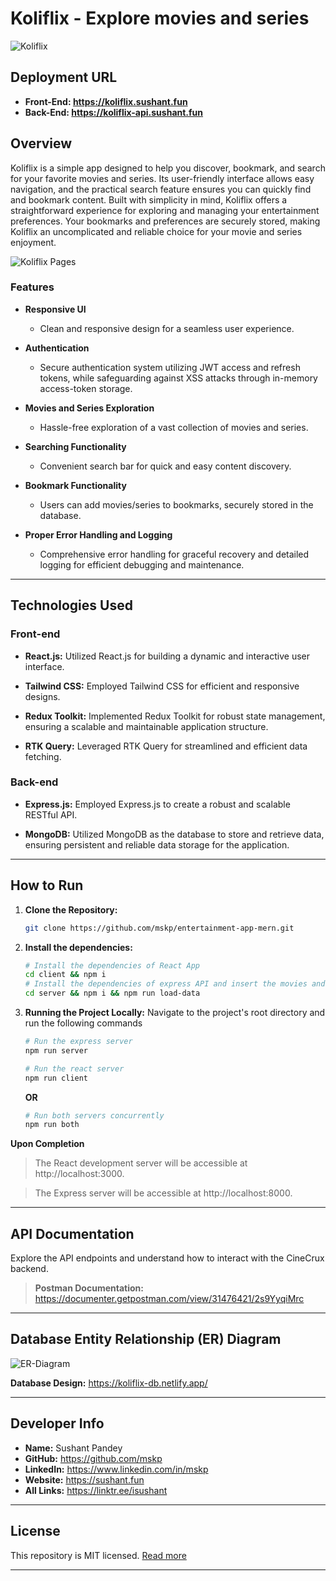 # Koliflix - Explore movies and series

![Koliflix](https://koliflix.sushant.fun/favicon.ico)

## Deployment URL

- **Front-End: <https://koliflix.sushant.fun>**
- **Back-End: <https://koliflix-api.sushant.fun>**

## Overview

Koliflix is a simple app designed to help you discover, bookmark, and search for your favorite movies and series. Its user-friendly interface allows easy navigation, and the practical search feature ensures you can quickly find and bookmark content. Built with simplicity in mind, Koliflix offers a straightforward experience for exploring and managing your entertainment preferences. Your bookmarks and preferences are securely stored, making Koliflix an uncomplicated and reliable choice for your movie and series enjoyment.


![Koliflix Pages](https://koliflix.sushant.fun/pages.png)

### Features

- **Responsive UI**

  - Clean and responsive design for a seamless user experience.

- **Authentication**

  - Secure authentication system utilizing JWT access and refresh tokens, while safeguarding against XSS attacks through in-memory access-token storage.

- **Movies and Series Exploration**

  - Hassle-free exploration of a vast collection of movies and series.

- **Searching Functionality**

  - Convenient search bar for quick and easy content discovery.

- **Bookmark Functionality**

  - Users can add movies/series to bookmarks, securely stored in the database.

- **Proper Error Handling and Logging**
  - Comprehensive error handling for graceful recovery and detailed logging for efficient debugging and maintenance.

---

## Technologies Used

### Front-end

- **React.js:** Utilized React.js for building a dynamic and interactive user interface.

- **Tailwind CSS:** Employed Tailwind CSS for efficient and responsive designs.

- **Redux Toolkit:** Implemented Redux Toolkit for robust state management, ensuring a scalable and maintainable application structure.

- **RTK Query:** Leveraged RTK Query for streamlined and efficient data fetching.

### Back-end

- **Express.js:** Employed Express.js to create a robust and scalable RESTful API.

- **MongoDB:** Utilized MongoDB as the database to store and retrieve data, ensuring persistent and reliable data storage for the application.

---

## How to Run

1. **Clone the Repository:**

   ```bash
   git clone https://github.com/mskp/entertainment-app-mern.git
   ```

2. **Install the dependencies:**

   ```bash
   # Install the dependencies of React App
   cd client && npm i
   # Install the dependencies of express API and insert the movies and series data into database
   cd server && npm i && npm run load-data
   ```

3. **Running the Project Locally:** Navigate to the project's root directory and run the following commands

   ```bash
   # Run the express server
   npm run server

   # Run the react server
   npm run client
   ```

   **OR**

   ```bash
   # Run both servers concurrently
   npm run both
   ```

**Upon Completion**

> The React development server will be accessible at http://localhost:3000.

> The Express server will be accessible at http://localhost:8000.

---

## API Documentation

Explore the API endpoints and understand how to interact with the CineCrux backend.

> **Postman Documentation:** <https://documenter.getpostman.com/view/31476421/2s9YyqiMrc>

---

## Database Entity Relationship (ER) Diagram

![ER-Diagram](https://koliflix-db.netlify.app/db-ERD.png)

**Database Design:** <https://koliflix-db.netlify.app/>

---

## Developer Info

- **Name:** Sushant Pandey
- **GitHub:** <https://github.com/mskp>
- **LinkedIn:** <https://www.linkedin.com/in/mskp>
- **Website:** <https://sushant.fun>
- **All Links:** <https://linktr.ee/isushant>

---

## License

This repository is MIT licensed. [Read more](./LICENSE)

---